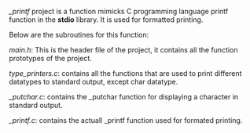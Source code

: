 *_printf* project is a function mimicks C programming language printf function in the **stdio** library. It is used for formatted printing.

Below are the subroutines for this function:

*main.h*: This is the header file of the project, it contains all the function prototypes of the project.

*type_printers.c*: contains all the functions that are used to print different datatypes to standard output, except char datatype.

*_putchar.c*: contains the _putchar function for displaying a character in standard output.

*_printf.c*: contains the actuall _printf function used for formated printing.
